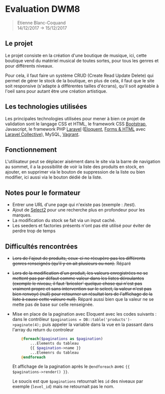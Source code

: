 # Evaluation DWM8 

> Etienne Blanc-Coquand <br>
> 14/12/2017 -> 15/12/2017 

## Le projet 
Le projet consiste en la création d'une boutique de musique, ici, cette boutique vend du matériel musical de toutes sortes, pour tous les genres et pour différents niveaux.

Pour cela, il faut faire un système CRUD (Create Read Update Delete) qui permet de gérer le stock de la boutique, en plus de cela, il faut que le site soit responsive (s'adapte à différentes tailles d'écrans), qu'il soit agréable à l'oeil sans pour autant être une création artistique.

## Les technologies utilisées 
Les principales technologies utilisées pour mener à bien ce projet de validation sont le langage CSS et HTML, le framework CSS [Bootstrap](https://getbootstrap.com), Javascript, le framework PHP [Laravel](https://laravel.com) ([Eloquent](https://laravel.com/docs/5.5/eloquent), [Forms & HTML](https://laravelcollective.com/docs/master/html) avec [Laravel Collective](https://laravelcollective.com)), MySQL, [Vagrant](https://www.vagrantup.com). 

## Fonctionnement
L'utilisateur peut se déplacer aisément dans le site via la barre de navigation au sommet, il a la possibilité de voir la liste des produits en stock, en ajouter, en supprimer via le bouton de suppression de la liste ou bien modifier, ici aussi via le bouton dédié de la liste.

## Notes pour le formateur 
* Entrer une URL d'une page qui n'existe pas (exemple : /test).
* Ajout de [Select2](https://select2.org/) pour une recherche plus en profondeur pour les marques.
* La modification du stock se fait via un input caché.
* Les seeders et factories présents n'ont pas été utilisé pour éviter de perdre trop de temps

## Difficultés rencontrées
* ~~Lors de l'ajout de produits, ceux-ci ne récupère pas les différents genres renseignés (qu'il y en ait plusieurs ou non).~~ Réparé
* ~~Lors de la modification d'un produit, les valeurs enregistrées ne se mettent pas par défaut comme valeur dans les listes déroulantes (exemple le niveau, il faut 'bricoler' quelque chose qui n'est pas vraiment propre et sans intervention sur le select, la valeur n'est pas bien renvoyé (null) pour retourner un résultat lors de l'affichage de la liste à cause cette valeure null).~~ Réparé aussi bien que la valeur ne se mette pas de base sur celle renseignée.
* Mise en place de la pagination avec Eloquent avec les codes suivants : dans le contrôleur `$paginations = DB::table('products')->paginate(4);` puis appeler la variable dans la vue en la passant dans l'array du return du controleur

    ```PHP
        @foreach($paginations as $pagination)
            ...Elements du tableau
            {{ $pagination->name }}
            ...Elemenrs du tableau
        @endforeach
    ```
    Et affichage de la pagination après le `@endforeach` avec `{{ $paginations->render() }}`.
    
    Le soucis est que `$paginations` retournait les `id` des niveaux par exemple (`level_id`) mais ne retournait pas le nom.